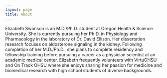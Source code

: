```yaml
---
layout: page
title: About
---
```


<p class="message">
  Elizabeth Swanson is an M.D./Ph.D. student at Oregon Health & Science University. She is currently pursuing her Ph.D. in Physiology and Pharmacology in the laboratory of Dr. David Ellison. Her dissertation research focuses on aldosterone signaling in the kidney. Following completion of her M.D./Ph.D., she plans to complete residency and fellowship training before pursuing a career as a physician scientist at an academic medical center. Elizabeth frequently volunteers with VirtuOHSU and On Track OHSU where she enjoys sharing her passion for medicine and biomedical research with high school students of diverse backgrounds.
  
</p>

